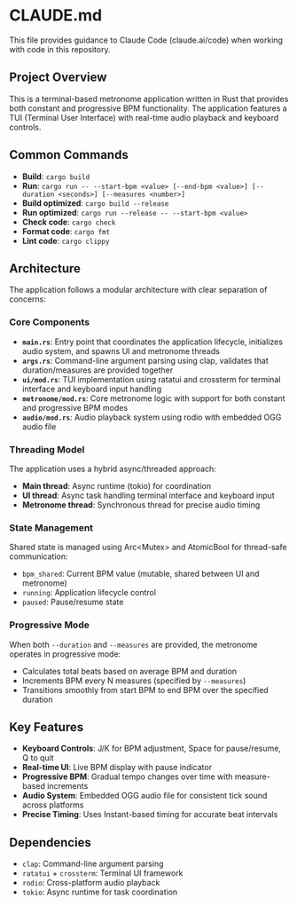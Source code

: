 # CLAUDE.md

This file provides guidance to Claude Code (claude.ai/code) when working with code in this repository.

## Project Overview

This is a terminal-based metronome application written in Rust that provides both constant and progressive BPM functionality. The application features a TUI (Terminal User Interface) with real-time audio playback and keyboard controls.

## Common Commands

- **Build**: `cargo build`
- **Run**: `cargo run -- --start-bpm <value> [--end-bpm <value>] [--duration <seconds>] [--measures <number>]`
- **Build optimized**: `cargo build --release`
- **Run optimized**: `cargo run --release -- --start-bpm <value>`
- **Check code**: `cargo check`
- **Format code**: `cargo fmt`
- **Lint code**: `cargo clippy`

## Architecture

The application follows a modular architecture with clear separation of concerns:

### Core Components

- **`main.rs`**: Entry point that coordinates the application lifecycle, initializes audio system, and spawns UI and metronome threads
- **`args.rs`**: Command-line argument parsing using clap, validates that duration/measures are provided together
- **`ui/mod.rs`**: TUI implementation using ratatui and crossterm for terminal interface and keyboard input handling
- **`metronome/mod.rs`**: Core metronome logic with support for both constant and progressive BPM modes
- **`audio/mod.rs`**: Audio playback system using rodio with embedded OGG audio file

### Threading Model

The application uses a hybrid async/threaded approach:
- **Main thread**: Async runtime (tokio) for coordination
- **UI thread**: Async task handling terminal interface and keyboard input
- **Metronome thread**: Synchronous thread for precise audio timing

### State Management

Shared state is managed using Arc<Mutex<T>> and AtomicBool for thread-safe communication:
- `bpm_shared`: Current BPM value (mutable, shared between UI and metronome)
- `running`: Application lifecycle control
- `paused`: Pause/resume state

### Progressive Mode

When both `--duration` and `--measures` are provided, the metronome operates in progressive mode:
- Calculates total beats based on average BPM and duration
- Increments BPM every N measures (specified by `--measures`)
- Transitions smoothly from start BPM to end BPM over the specified duration

## Key Features

- **Keyboard Controls**: J/K for BPM adjustment, Space for pause/resume, Q to quit
- **Real-time UI**: Live BPM display with pause indicator
- **Progressive BPM**: Gradual tempo changes over time with measure-based increments
- **Audio System**: Embedded OGG audio file for consistent tick sound across platforms
- **Precise Timing**: Uses Instant-based timing for accurate beat intervals

## Dependencies

- `clap`: Command-line argument parsing
- `ratatui` + `crossterm`: Terminal UI framework
- `rodio`: Cross-platform audio playback
- `tokio`: Async runtime for task coordination